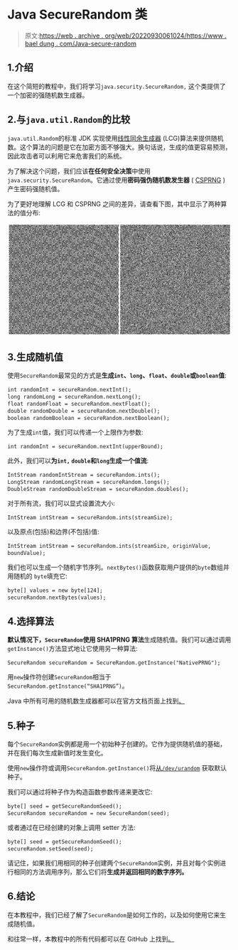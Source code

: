 # Java SecureRandom 类

> 原文:[https://web . archive . org/web/20220930061024/https://www . bael dung . com/Java-secure-random](https://web.archive.org/web/20220930061024/https://www.baeldung.com/java-secure-random)

## 1.介绍

在这个简短的教程中，我们将学习`java.security.SecureRandom,` 这个类提供了一个加密的强随机数生成器。

## 2.与`java.util.Random`的比较

`java.util.Random`的标准 JDK 实现使用[线性同余生成器](https://web.archive.org/web/20221019211536/https://en.wikipedia.org/wiki/Linear_congruential_generator) (LCG)算法来提供随机数。这个算法的问题是它在加密方面不够强大。换句话说，生成的值更容易预测，因此攻击者可以利用它来危害我们的系统。

为了解决这个问题，我们应该**在任何安全决策**中使用`java.security.SecureRandom`。它通过使用**密码强伪随机数发生器** ( [CSPRNG](https://web.archive.org/web/20221019211536/https://en.wikipedia.org/wiki/Cryptographically_secure_pseudorandom_number_generator) )产生密码强随机值。

为了更好地理解 LCG 和 CSPRNG 之间的差异，请查看下图，其中显示了两种算法的值分布:

[![secure random algorithms](img/4b31517aa39bd483b2696fd8d36374a3.png)](/web/20221019211536/https://www.baeldung.com/wp-content/uploads/2019/07/secure_random_algorithms.png)

## 3.生成随机值

使用`SecureRandom`最常见的方式是**生成`int`、`long`、`float`、`double`或`boolean`值**:

```
int randomInt = secureRandom.nextInt();
long randomLong = secureRandom.nextLong();
float randomFloat = secureRandom.nextFloat();
double randomDouble = secureRandom.nextDouble();
boolean randomBoolean = secureRandom.nextBoolean();
```

为了生成`int`值，我们可以传递一个上限作为参数:

```
int randomInt = secureRandom.nextInt(upperBound);
```

此外，我们可以**为`int,` `double`和`long`生成一个值流**:

```
IntStream randomIntStream = secureRandom.ints();
LongStream randomLongStream = secureRandom.longs();
DoubleStream randomDoubleStream = secureRandom.doubles();
```

对于所有流，我们可以显式设置流大小:

```
IntStream intStream = secureRandom.ints(streamSize);
```

以及原点(包括)和边界(不包括)值:

```
IntStream intStream = secureRandom.ints(streamSize, originValue, boundValue);
```

我们也可以生成一个随机字节序列。`nextBytes()`函数获取用户提供的`byte`数组并用随机的 `byte`填充它:

```
byte[] values = new byte[124];
secureRandom.nextBytes(values);
```

## 4.选择算法

**默认情况下，`SecureRandom`使用 SHA1PRNG 算法**生成随机值。我们可以通过调用`getInstance()`方法显式地让它使用另一种算法:

```
SecureRandom secureRandom = SecureRandom.getInstance("NativePRNG");
```

用`new`操作符创建`SecureRandom`相当于`SecureRandom.getInstance(“SHA1PRNG”)`。

Java 中所有可用的随机数生成器都可以在官方文档页面上找到[。](https://web.archive.org/web/20221019211536/https://docs.oracle.com/en/java/javase/11/docs/specs/security/standard-names.html#securerandom-number-generation-algorithms)

## 5.种子

每个`SecureRandom`实例都是用一个初始种子创建的。它作为提供随机值的基础，并在我们每次生成新值时发生变化。

使用`new`操作符或调用`SecureRandom.getInstance()`将[从`/dev/urandom`](https://web.archive.org/web/20221019211536/https://tersesystems.com/blog/2015/12/17/the-right-way-to-use-securerandom/) 获取默认种子。

我们可以通过将种子作为构造函数参数传递来更改它:

```
byte[] seed = getSecureRandomSeed();
SecureRandom secureRandom = new SecureRandom(seed);
```

或者通过在已经创建的对象上调用 setter 方法:

```
byte[] seed = getSecureRandomSeed();
secureRandom.setSeed(seed);
```

请记住，如果我们用相同的种子创建两个`SecureRandom`实例，并且对每个实例进行相同的方法调用序列，那么它们将**生成并返回相同的数字序列。**

## 6.结论

在本教程中，我们已经了解了`SecureRandom`是如何工作的，以及如何使用它来生成随机值。

和往常一样，本教程中的所有代码都可以在 GitHub 上找到[。](https://web.archive.org/web/20221019211536/https://github.com/eugenp/tutorials/tree/master/core-java-modules/core-java-security)
